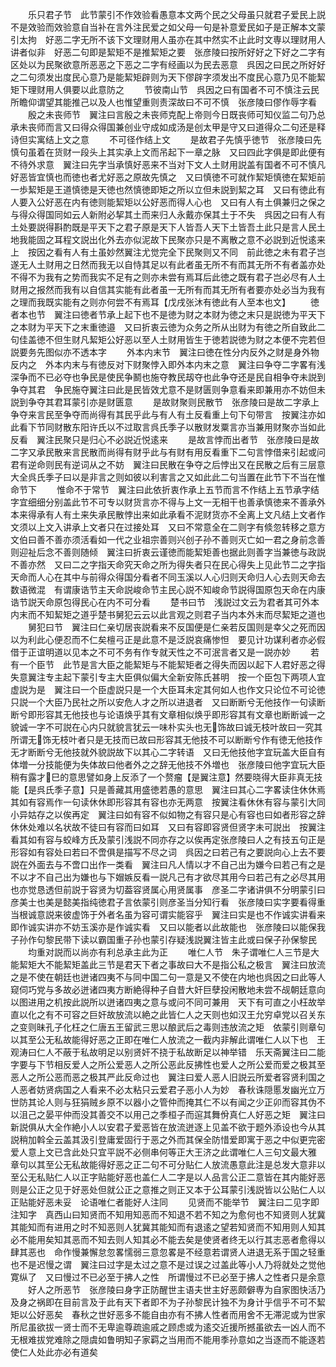 <!-- { "loadSidebar": true } -->
　　乐只君子节　此节蒙引不作效验看愚意本文两个民之父母虽只就君子爱民上説不是效验而效验意自当补在言外注民爱之如父母一句是补意爱民如子是正解本文蒙引太拘　好恶二字无所不该下文理财用人虽亦在其中然实不止此时文専以理财用人讲者似非　好恶二句即是絜矩不是推絜矩之要　张彦陵曰按所好好之下好之二字有区处以为民聚欲意所恶恶之下恶之二字有经画以为民去恶意　呉因之曰民之所好好之二句须发出度民心意乃是能絜矩辟则为天下僇辟字须发出不度民心意乃见不能絜矩下理财用人俱要以此意防之
　　节彼南山节　呉因之曰有国者不可不慎注云民所瞻仰谓望其能推己以及人也惟望重则责深故曰不可不慎　张彦陵曰僇作辱字看
　　殷之未丧师节　翼注曰言殷之未丧师克配上帝则今日既丧师可知仪监二句乃总承未丧师而言又曰得众得国兼创业守成如成汤是创太甲是守又曰道得众二句还是释诗但实寓结上文之意
　　不可径作结上文
　　是故君子先慎乎徳节　张彦陵曰先慎句虽着在货财一段头上其实承上文而吊起下一章之脉　又曰四此字俱是即此便有不待外求意　翼注曰先字当承慎好恶来不当对下文人土财用説盖有国者不可不慎凡好恶皆宜慎也而徳也者尤好恶之原故先慎之　又曰慎徳不可就作絜矩慎徳在絜矩前一歩絜矩是王道慎徳是天徳也然慎徳即矩之所以立但未説到絜之耳　又曰有徳此有人要入公好恶在内有徳则能絜矩以公好恶而得人心也　又曰有人有土俱兼归之保之与得众得国同如云人新附必挈其土而来归人永戴亦保其土于不失　呉因之曰有人有土处要説得斟酌既是平天下之君子原是天下人皆吾人天下土皆吾土此只是言人民土地我能固之耳程文説出化外去亦似泥故下民聚亦只是不离散之意不必説到近悦逺来上　按因之看有人有土虽妙然翼注尤觉完全下民聚则又不同　前此徳之未有君子岂遂无人土财用之日然而我无以自恃其足以有此者虽无所不有而其无所不有者盖亦处不得不为我有之势而我实不足有之则亦未尝有焉耳后此徳之既有君子岂必尽有人土财用之报然而我有以自信其实能有此者虽一无所有而其无所有者要亦处必当为我有之理而我既实能有之则亦何尝不有焉耳【戊戌张沐有徳此有人至本也文】
　　徳者本也节　翼注曰徳者节承上起下也不是徳为财之本财为徳之末只是説徳为平天下之本财为平天下之末重徳邉　又曰折衷云徳为众务之所从出财为有徳之所自致此二句佳盖徳不但生财凡絜矩公好恶以至人土财用皆生于徳若説徳为财之本便不完若但説要务先图似亦不透本字
　　外本内末节　翼注曰徳在性分内反外之财是身外物反内之　外本内末与有徳反对下财聚悖入即外本内末之意　翼注曰争夺二字畧有浅深争而不已必夺也争民是使民争鬭也施夺教民刼夺也此争夺还是民自相争夺未説到争夺其君　争民施夺翼注曰此是民皆效尤意不是财匮则争意看来即兼用亦不妨但未説到争夺其君耳蒙引亦是财匮意
　　是故财聚则民散节　张彦陵曰是故二字承上争夺来言民至争夺而尚得有其民乎此与有人有土反看重上句下句带言　按翼注亦如此看下节同财散东阳许氏以不过取言呉氏季子以散财发粟言亦当兼用财聚亦当如此反看　翼注民聚只是归心不必説近悦逺来
　　是故言悖而出者节　张彦陵曰是故二字又承民散来言民散而尚得有财乎此与有财有用反看重下二句言悖借来引起或问君有逆命则民有逆词从之不妨　翼注曰民散在争夺之后悖出又在民散之后有三层意　大全呉氏季子曰以是非言之则如彼以利害言之又如此此二句当置在此节下不当在惟命节下
　　惟命不于常节　翼注曰此依折衷作承上五节而言不作结上五节承字结字宜细细分别盖此节不可专以财货言亦不得与上文一无相干也善承慎徳来不善承外本来得承有人有土来失承民散悖出来如此承看不泥财货亦不全离上文凡结上文者作文须以上文入讲承上文者只在过接处耳　又曰不常意全在二则字有倐忽转移之意方文伯曰善不善亦须活看如一代之业祖宗善则兴创子孙不善则灭亡如一君之身前念善则迎祉后念不善则随倾　翼注曰折衷云谨徳而能絜矩善也据此则善字当兼徳与政説不善亦然　又曰二之字指天命究天命之所为得失者只在民心得失上见此节二之字指天命而人心在其中与前得众得国分看者不同玉溪以人心归则天命归人心去则天命去数语微混　有谓康诰节主天命説峻命节主民心説不知峻命节説得国原包天命在内康诰节説天命原包得民心在内不可分看
　　楚书曰节　浅説过文云为君者其可外本内末而不知絜矩之道乎楚书舅犯云云以此言观之则君子当内本外末而尽絜矩之道也
　　舅犯曰节　翼注曰仁亲切居丧説看来不反国便是仁亲若反国则是幸父之死而因以为利此心便忍而不仁矣檀弓正是此意不是泛説哀痛惨怛　要见计功谋利者亦必假借于正谊明道以见本之不可不务有作专就天性之不可泯言者又是一説亦妙
　　若有一个臣节　此节是言大臣之能絜矩与不能絜矩者之得失而因以起下人君好恶之得失意翼注专主起下蒙引专主大臣俱似偏大全新安陈氏甚明　按一个臣包下两项人宜虚説为是　翼注曰一个臣虚説只是一个大臣耳未定其何如人也作文只论位不可论徳只説一个大臣乃民社之所以安危人才之所以进退者　又曰断断兮无他技作一句读断断兮即形容其无他技也与论语焕乎其有文章相似焕乎即形容其有文章也断断诚一之貌诚一字不可説在心内只就貌言犹云一味朴实头也无饰故曰诚无枝叶故曰一究其所谓无饰无枝叶者只是无技而已故曰形容其无他技不可以断断兮作有徳无他技作无才断断兮无他技就外貌説故下以其心二字转语　又曰无他技他字宜玩盖大臣自有体増一分技能便为失体故曰他者外之之辞无他技不外増也　张彦陵曰他字宜玩大臣稍有露才巳的意思譬如身上反添了一个赘瘤【是翼注意】然要晓得大臣非真无技能【是呉氏季子意】只是善藏其用盛徳若愚的意思　翼注曰其心二字畧读住休休焉其如有容焉作一句读休休即形容其有容也亦无两意　按翼注看休休有容与蒙引大同小异姑存之以俟再定　翼注曰如有容不似如物之有容只是心有容也曰如者形容之辞休休处难以名状故不徒曰有容而曰如耳　又曰有容即容贤但贤字未可説出　按翼注看其如有容与蛟峰方氏及蒙引浅説不同亦存之以俟再定张彦陵曰人之有技五句正是形容如有容处曰若曰不啻俱是描写不尽之词　呉因之曰若己有之要説向心上去不要説在外面去与不啻口出作一类看　翼注曰凡人情以才不自己出为嫌今曰若己有之是不以才不自己出为嫌也与下媢嫉反看一説凡己有才欲尽其用今曰若己有之必尽其用也亦觉恳透但前説于容贤为切葢容贤属心用贤属事　彦圣二字诸讲俱不分明蒙引曰彦美士也美是懿美指纯徳君子言依蒙引则彦圣当分知行看　张彦陵曰实字要看得重当根诚意説来彼虚饰于外者名虽为容可谓实能容乎　翼注曰实是也不作诚实讲看来即作诚实讲亦不妨玉溪亦是作诚实看　又曰以能者以此故能也　张彦陵曰以能保我子孙作句黎民带下读以霸国重子孙也蒙引存疑浅説翼注皆主此或曰保子孙保黎民
　　均重对説而以尚亦有利总承主此为正
　　唯仁人节　朱子谓唯仁人三节是大能絜矩大不能絜矩盖此三节是君天下者之事故曰大不是指公私之极言　翼注曰放流之是不使在朝廷也迸诸四夷不与同中国二句一意是又不使在内地也呉因之曰此等人窥伺巧党与多故必迸诸四夷方断絶得种子自昔大奸巨孽投闲散地未尝不觇朝廷意向以图进用之机按此説所以迸诸四夷之意与或问不同可兼用　天下有可直之小枉故举直以化之有不可容之巨奸故放流以絶之此皆仁人之天则也如汉王允穷卓党以召关东之变则昧孔子化枉之仁唐五王留武三思以酿武后之毒则违放流之矩　依蒙引则章句以其至公无私故能得好恶之正即在唯仁人放流之一截内非解此谓唯仁人以下也　王观涛曰仁人不蔽于私故明足以别贤奸不挠于私故断足以神举错　乐天斋翼注曰二能字要与下节相反爱人之所公爱恶人之所公恶此反拂性也爱人之所公爱而爱之极其至恶人之所公恶而恶之极其严此反命过也　翼注曰爱人恶人旧説云所爱者容贤利国之人恶者妨贤病国之人看来不必太粘只云爱君子恶小人为妙　春秋诛隠慝发幽光立万世防其论人则与狂狷贼乡原不以器小之管仲而掩其仁不以有闻之少正卯而容其伪不以沮己之晏平仲而没其善交不以用己之季桓子而逭其舞佾真仁人好恶之矩　翼注曰新説俱从大全作絶小人以安君子爱恶皆在放流迸逐上见盖不欲于题外添设也今从其説稍加斡全云盖其汲引登庸爱固行于恶之外而其保全防惜爱即寓于恶之中似更完密　爱人意上文已含此处只宜平説不必侧串何等正大王济之此谓唯仁人三句文最大雅　章句以其至公无私故能得好恶之正二句不可分贴仁人放流愚意此注是总发大意非以至公无私贴仁人以正字贴能好恶也盖仁人二字是以人品言公正二意皆在其内能好恶则是公正之见于好恶处但就公正之意推之则正又本于公耳蒙引浅説皆以公贴仁人以正贴能好恶未妥　论语唯仁者能好人注同
　　见贤而不能举节　翼注曰二见字即注知字　真西山曰知贤而不知用知恶而不知退不若不知之为愈何也不知贤则人犹冀其能知而有进用之时不知恶则人犹冀其能知而有退逺之望若知贤而不知用则人知其必不能用矣知其恶而不知去则人知其必不能去矣是使贤者终无以行其志恶者愈得以肆其恶也　命作慢兼懈怠忽畧懦弱三意忽畧是不经意若谓贤人进退无系于国之轻重也不是迟慢之谓　翼注曰过字是太过之意不是过误之过盖此等小人乃将就处之觉他寛纵了　又曰慢过不已必至于拂人之性　所谓慢过不已必至于拂人之性者只是余意
　　好人之所恶节　张彦陵曰身字正防醒世主语夫世主好恶颇僻専为自家图快活乃及身之祸即在目前言及于此有天下者即不为子孙黎民计独不为身计乎信乎不可不絜矩以公好恶矣　春秋之世好恶多不能自由亦有不拂人性者而用舍不无滞泥或为世家所尼虽欲拔一贤士而不无卑逾尊疏逾戚之顾虑或为逺交近援所撼虽欲去一凶人而不无根难拔党难除之隠虞如鲁明知子家羁之当用而不能用季孙意如之当逐而不能逐若使仁人处此亦必有道矣
